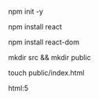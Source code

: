 npm init -y

npm install react

npm install react-dom

mkdir src && mkdir public

touch public/index.html

html:5
